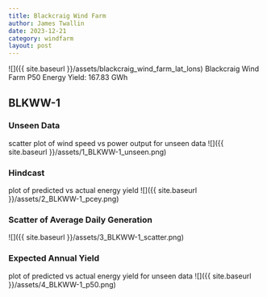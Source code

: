 ```yaml
---
title: Blackcraig Wind Farm
author: James Twallin
date: 2023-12-21
category: windfarm
layout: post
---
```

![]({{ site.baseurl }}/assets/blackcraig_wind_farm_lat_lons)
Blackcraig Wind Farm P50 Energy Yield: 167.83 GWh

BLKWW-1
-------------
### Unseen Data 
scatter plot of wind speed vs power output for unseen data
![]({{ site.baseurl }}/assets/1_BLKWW-1_unseen.png)
### Hindcast 
plot of predicted vs actual energy yield
![]({{ site.baseurl }}/assets/2_BLKWW-1_pcey.png)
### Scatter of Average Daily Generation 

![]({{ site.baseurl }}/assets/3_BLKWW-1_scatter.png)
### Expected Annual Yield 
plot of predicted vs actual energy yield for unseen data
![]({{ site.baseurl }}/assets/4_BLKWW-1_p50.png)

